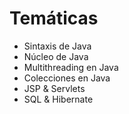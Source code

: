 # Temáticas
- Sintaxis de Java
- Núcleo de Java
- Multithreading en Java
- Colecciones en Java
- JSP & Servlets
- SQL & Hibernate

